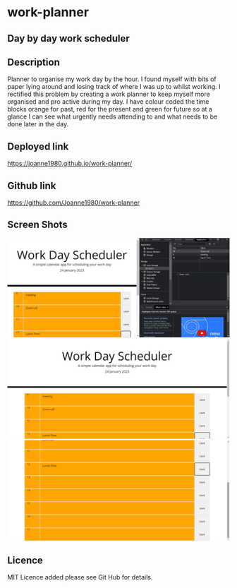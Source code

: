 # work-planner
## Day by day work scheduler

## Description
Planner to organise my work day by the hour. I found myself with bits of paper lying around and losing track of where I was up to whilst 
working. I rectified this problem by creating a work planner to keep myself more organised and pro active during my day. 
I have colour coded the time blocks orange for past, red for the present and green for future so at a glance I can see what urgently needs attending to and what needs to be done later in the day. 

## Deployed link 

https://joanne1980.github.io/work-planner/

## Github link
https://github.com/Joanne1980/work-planner

## Screen Shots
![alt text](/assets/images/workplanner1.png?raw=true)
![alt text](/assets/images/workplanner2.png?raw=true)
![alt text](/assets/images/workplanner3.png?raw=true)

## Licence

MIT Licence added please see Git Hub for details. 




